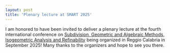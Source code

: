 ```yaml
---
layout: post
title: 'Plenary lecture at SMART 2025'
---
```


I am honored to have been invited to deliver a plenary lecture at the fourth international conference on [Subdivision, Geometric and Algebraic Methods, Isogeometric Analysis and Refinability](https://smart2025.unirc.it/) being organized in Reggio Calabria in September 2025! Many thanks to the organizers and hope to see you there.
